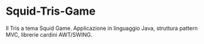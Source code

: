 # Squid-Tris-Game
Il Tris a tema Squid Game. Applicazione in linguaggio Java, struttura pattern MVC, librerie cardini AWT/SWING.
